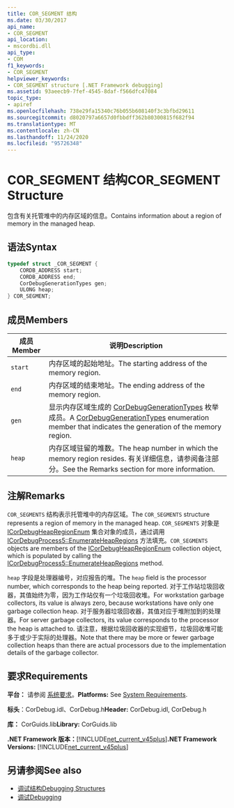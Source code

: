 ```yaml
---
title: COR_SEGMENT 结构
ms.date: 03/30/2017
api_name:
- COR_SEGMENT
api_location:
- mscordbi.dll
api_type:
- COM
f1_keywords:
- COR_SEGMENT
helpviewer_keywords:
- COR_SEGMENT structure [.NET Framework debugging]
ms.assetid: 93aeecb9-7fef-4545-8daf-f566dfc47084
topic_type:
- apiref
ms.openlocfilehash: 738e29fa15340c76b055b608140f3c3bfbd29611
ms.sourcegitcommit: d8020797a6657d0fbbdff362b80300815f682f94
ms.translationtype: MT
ms.contentlocale: zh-CN
ms.lasthandoff: 11/24/2020
ms.locfileid: "95726348"
---
```

# <a name="cor_segment-structure"></a><span data-ttu-id="2e51e-102">COR_SEGMENT 结构</span><span class="sxs-lookup"><span data-stu-id="2e51e-102">COR_SEGMENT Structure</span></span>

<span data-ttu-id="2e51e-103">包含有关托管堆中的内存区域的信息。</span><span class="sxs-lookup"><span data-stu-id="2e51e-103">Contains information about a region of memory in the managed heap.</span></span>  
  
## <a name="syntax"></a><span data-ttu-id="2e51e-104">语法</span><span class="sxs-lookup"><span data-stu-id="2e51e-104">Syntax</span></span>  
  
```cpp  
typedef struct _COR_SEGMENT {  
    CORDB_ADDRESS start;
    CORDB_ADDRESS end;
    CorDebugGenerationTypes gen;
    ULONG heap;
} COR_SEGMENT;  
```  
  
## <a name="members"></a><span data-ttu-id="2e51e-105">成员</span><span class="sxs-lookup"><span data-stu-id="2e51e-105">Members</span></span>  
  
|<span data-ttu-id="2e51e-106">成员</span><span class="sxs-lookup"><span data-stu-id="2e51e-106">Member</span></span>|<span data-ttu-id="2e51e-107">说明</span><span class="sxs-lookup"><span data-stu-id="2e51e-107">Description</span></span>|  
|------------|-----------------|  
|`start`|<span data-ttu-id="2e51e-108">内存区域的起始地址。</span><span class="sxs-lookup"><span data-stu-id="2e51e-108">The starting address of the memory region.</span></span>|  
|`end`|<span data-ttu-id="2e51e-109">内存区域的结束地址。</span><span class="sxs-lookup"><span data-stu-id="2e51e-109">The ending address of the memory region.</span></span>|  
|`gen`|<span data-ttu-id="2e51e-110">显示内存区域生成的 [CorDebugGenerationTypes](cordebuggenerationtypes-enumeration.md) 枚举成员。</span><span class="sxs-lookup"><span data-stu-id="2e51e-110">A [CorDebugGenerationTypes](cordebuggenerationtypes-enumeration.md) enumeration member that indicates the generation of the memory region.</span></span>|  
|`heap`|<span data-ttu-id="2e51e-111">内存区域驻留的堆数。</span><span class="sxs-lookup"><span data-stu-id="2e51e-111">The heap number in which the memory region resides.</span></span> <span data-ttu-id="2e51e-112">有关详细信息，请参阅备注部分。</span><span class="sxs-lookup"><span data-stu-id="2e51e-112">See the Remarks section for more information.</span></span>|  
  
## <a name="remarks"></a><span data-ttu-id="2e51e-113">注解</span><span class="sxs-lookup"><span data-stu-id="2e51e-113">Remarks</span></span>  

 <span data-ttu-id="2e51e-114">`COR_SEGMENTS` 结构表示托管堆中的内存区域。</span><span class="sxs-lookup"><span data-stu-id="2e51e-114">The `COR_SEGMENTS` structure represents a region of memory in the managed heap.</span></span>  <span data-ttu-id="2e51e-115">`COR_SEGMENTS` 对象是 [ICorDebugHeapRegionEnum](icordebugheapsegmentenum-interface.md) 集合对象的成员，通过调用 [ICorDebugProcess5::EnumerateHeapRegions](icordebugprocess5-enumerateheapregions-method.md) 方法填充。</span><span class="sxs-lookup"><span data-stu-id="2e51e-115">`COR_SEGMENTS` objects are members of the [ICorDebugHeapRegionEnum](icordebugheapsegmentenum-interface.md) collection object, which is populated by calling the [ICorDebugProcess5::EnumerateHeapRegions](icordebugprocess5-enumerateheapregions-method.md) method.</span></span>  
  
 <span data-ttu-id="2e51e-116">`heap` 字段是处理器编号，对应报告的堆。</span><span class="sxs-lookup"><span data-stu-id="2e51e-116">The `heap` field is the processor number, which corresponds to the heap being reported.</span></span> <span data-ttu-id="2e51e-117">对于工作站垃圾回收器，其值始终为零，因为工作站仅有一个垃圾回收堆。</span><span class="sxs-lookup"><span data-stu-id="2e51e-117">For workstation garbage collectors, its value is always zero, because workstations have only one garbage collection heap.</span></span> <span data-ttu-id="2e51e-118">对于服务器垃圾回收器，其值对应于堆附加到的处理器。</span><span class="sxs-lookup"><span data-stu-id="2e51e-118">For server garbage collectors, its value corresponds to the processor the heap is attached to.</span></span> <span data-ttu-id="2e51e-119">请注意，根据垃圾回收器的实现细节，垃圾回收堆可能多于或少于实际的处理器。</span><span class="sxs-lookup"><span data-stu-id="2e51e-119">Note that there may be more or fewer garbage collection heaps than there are actual processors due to the implementation details of the garbage collector.</span></span>  
  
## <a name="requirements"></a><span data-ttu-id="2e51e-120">要求</span><span class="sxs-lookup"><span data-stu-id="2e51e-120">Requirements</span></span>  

 <span data-ttu-id="2e51e-121">**平台：** 请参阅 [系统要求](../../get-started/system-requirements.md)。</span><span class="sxs-lookup"><span data-stu-id="2e51e-121">**Platforms:** See [System Requirements](../../get-started/system-requirements.md).</span></span>  
  
 <span data-ttu-id="2e51e-122">**标头**：CorDebug.idl、CorDebug.h</span><span class="sxs-lookup"><span data-stu-id="2e51e-122">**Header:** CorDebug.idl, CorDebug.h</span></span>  
  
 <span data-ttu-id="2e51e-123">**库：** CorGuids.lib</span><span class="sxs-lookup"><span data-stu-id="2e51e-123">**Library:** CorGuids.lib</span></span>  
  
 <span data-ttu-id="2e51e-124">**.NET Framework 版本：**[!INCLUDE[net_current_v45plus](../../../../includes/net-current-v45plus-md.md)]</span><span class="sxs-lookup"><span data-stu-id="2e51e-124">**.NET Framework Versions:** [!INCLUDE[net_current_v45plus](../../../../includes/net-current-v45plus-md.md)]</span></span>  
  
## <a name="see-also"></a><span data-ttu-id="2e51e-125">另请参阅</span><span class="sxs-lookup"><span data-stu-id="2e51e-125">See also</span></span>

- [<span data-ttu-id="2e51e-126">调试结构</span><span class="sxs-lookup"><span data-stu-id="2e51e-126">Debugging Structures</span></span>](debugging-structures.md)
- [<span data-ttu-id="2e51e-127">调试</span><span class="sxs-lookup"><span data-stu-id="2e51e-127">Debugging</span></span>](index.md)
